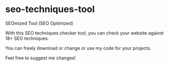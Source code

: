 # seo-techniques-tool

SEOmized Tool (SEO Optimized)

With this SEO techniques checker tool, you can check your website against 18+ SEO techniques.

You can freely download or change or use my code for your projects.

Feel free to suggest me changes!
